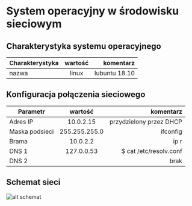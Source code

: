 System operacyjny w środowisku sieciowym
=========================================

Charakterystyka systemu operacyjnego
------------------------------------

| Charakterystyka | wartość           | komentarz |
| ------------- |:-------------:| -----:|
| nazwa      | linux | lubuntu 18.10 |


Konfiguracja połączenia sieciowego
----------------------------------

| Parametr | wartość           | komentarz |
| ------------- |:-------------:| -----:|
| Adres IP      | 10.0.2.15 | przydzielony przez DHCP |
| Maska podsieci      | 255.255.255.0 | ifconfig |
| Brama      | 10.0.2.2 | ip r |
| DNS 1      | 127.0.0.53 | $ cat /etc/resolv.conf |
| DNS 2      |  | brak |

Schemat sieci
-------------

![alt schemat](https://github.com/wolak041/sk-2019/blob/master/cwiczenia-1/schema.PNG)
